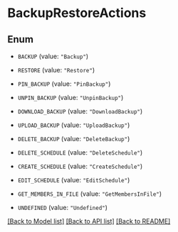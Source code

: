 # BackupRestoreActions

## Enum


* `BACKUP` (value: `"Backup"`)

* `RESTORE` (value: `"Restore"`)

* `PIN_BACKUP` (value: `"PinBackup"`)

* `UNPIN_BACKUP` (value: `"UnpinBackup"`)

* `DOWNLOAD_BACKUP` (value: `"DownloadBackup"`)

* `UPLOAD_BACKUP` (value: `"UploadBackup"`)

* `DELETE_BACKUP` (value: `"DeleteBackup"`)

* `DELETE_SCHEDULE` (value: `"DeleteSchedule"`)

* `CREATE_SCHEDULE` (value: `"CreateSchedule"`)

* `EDIT_SCHEDULE` (value: `"EditSchedule"`)

* `GET_MEMBERS_IN_FILE` (value: `"GetMembersInFile"`)

* `UNDEFINED` (value: `"Undefined"`)


[[Back to Model list]](../README.md#documentation-for-models) [[Back to API list]](../README.md#documentation-for-api-endpoints) [[Back to README]](../README.md)


